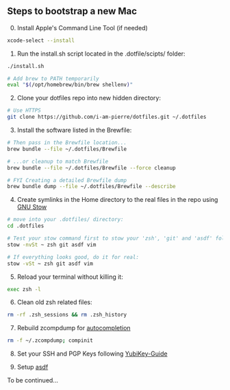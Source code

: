 ## Steps to bootstrap a new Mac

0. Install Apple's Command Line Tool (if needed)

```zsh
xcode-select --install
```


1. Run the install.sh script located in the .dotfile/scipts/ folder:
```zsh
./install.sh
```

```zsh
# Add brew to PATH temporarily
eval "$(/opt/homebrew/bin/brew shellenv)"
```


2. Clone your dotfiles repo into new hidden directory:
```zsh
# Use HTTPS
git clone https://github.com/i-am-pierre/dotfiles.git ~/.dotfiles
```


3. Install the software listed in the Brewfile:
```zsh
# Then pass in the Brewfile location...
brew bundle --file ~/.dotfiles/Brewfile

# ...or cleanup to match Brewfile
brew bundle --file ~/.dotfiles/Brewfile --force cleanup

# FYI Creating a detailed Brewfile dump
brew bundle dump --file ~/.dotfiles/Brewfile --describe
```


4. Create symlinks in the Home directory to the real files in the repo using [GNU Stow](https://www.gnu.org/software/stow/)
```zsh
# move into your .dotfiles/ directory:
cd .dotfiles

# Test your stow command first to stow your 'zsh', 'git' and 'asdf' folders:
stow -nvSt ~ zsh git asdf vim

# If everything looks good, do it for real:
stow -vSt ~ zsh git asdf vim
```


5. Reload your terminal without killing it:
```zsh
exec zsh -l
```


6. Clean old zsh related files:
```zsh
rm -rf .zsh_sessions && rm .zsh_history
```


7. Rebuild zcompdump for [autocompletion](https://docs.brew.sh/Shell-Completion)
```zsh
rm -f ~/.zcompdump; compinit
```


8. Set your SSH and PGP Keys following [YubiKey-Guide](https://github.com/drduh/YubiKey-Guide)


9. Setup [asdf](https://asdf-vm.com/guide/getting-started.htm)


To be continued...
